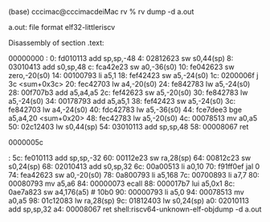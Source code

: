 

(base) cccimac@cccimacdeiMac rv % rv dump -d a.out         

a.out:     file format elf32-littleriscv


Disassembly of section .text:

00000000 <sum>:
   0:   fd010113                add     sp,sp,-48
   4:   02812623                sw      s0,44(sp)
   8:   03010413                add     s0,sp,48
   c:   fca42e23                sw      a0,-36(s0)
  10:   fe042623                sw      zero,-20(s0)
  14:   00100793                li      a5,1
  18:   fef42423                sw      a5,-24(s0)
  1c:   0200006f                j       3c <sum+0x3c>
  20:   fec42703                lw      a4,-20(s0)
  24:   fe842783                lw      a5,-24(s0)
  28:   00f707b3                add     a5,a4,a5
  2c:   fef42623                sw      a5,-20(s0)
  30:   fe842783                lw      a5,-24(s0)
  34:   00178793                add     a5,a5,1
  38:   fef42423                sw      a5,-24(s0)
  3c:   fe842703                lw      a4,-24(s0)
  40:   fdc42783                lw      a5,-36(s0)
  44:   fce7dee3                bge     a5,a4,20 <sum+0x20>
  48:   fec42783                lw      a5,-20(s0)
  4c:   00078513                mv      a0,a5
  50:   02c12403                lw      s0,44(sp)
  54:   03010113                add     sp,sp,48
  58:   00008067                ret

0000005c <main>:
  5c:   fe010113                add     sp,sp,-32
  60:   00112e23                sw      ra,28(sp)
  64:   00812c23                sw      s0,24(sp)
  68:   02010413                add     s0,sp,32
  6c:   00a00513                li      a0,10
  70:   f91ff0ef                jal     0 <sum>
  74:   fea42623                sw      a0,-20(s0)
  78:   0a800793                li      a5,168
  7c:   00700893                li      a7,7
  80:   00080793                mv      a5,a6
  84:   00000073                ecall
  88:   000017b7                lui     a5,0x1
  8c:   0ae7a823                sw      a4,176(a5) # 10b0 <temp>
  90:   00000793                li      a5,0
  94:   00078513                mv      a0,a5
  98:   01c12083                lw      ra,28(sp)
  9c:   01812403                lw      s0,24(sp)
  a0:   02010113                add     sp,sp,32
  a4:   00008067                ret
shell:riscv64-unknown-elf-objdump -d a.out 